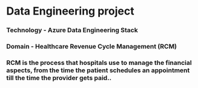 # Data Engineering project

### Technology - Azure Data Engineering Stack

### Domain - Healthcare Revenue Cycle Management (RCM)

### RCM is the process that hospitals use to manage the financial aspects, from the time the patient schedules an appointment till the time the provider gets paid..
